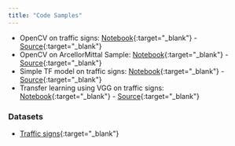 ```yaml
---
title: "Code Samples"
---
```


- OpenCV on traffic signs: [Notebook](../code/OpenCV-Trafficsigns.html){:target="_blank"} - [Source](../code/OpenCV-Trafficsigns.ipynb){:target="_blank"}
- OpenCV on ArcellorMittal Sample: [Notebook](../code/OpenCV-AM.html){:target="_blank"} - [Source](../code/OpenCV-AM.ipynb){:target="_blank"}
- Simple TF model on traffic signs: [Notebook](../code/Basic-model.html){:target="_blank"} - [Source](../code/Basic-model.ipynb){:target="_blank"}
- Transfer learning using VGG on traffic signs: [Notebook](../code/VGG-Transfer-learning.html){:target="_blank"} - [Source](../code/VGG-Transfer-learning.ipynb){:target="_blank"}

### Datasets

- [Traffic signs](../code/trafficsign_data/train.zip){:target="_blank"}